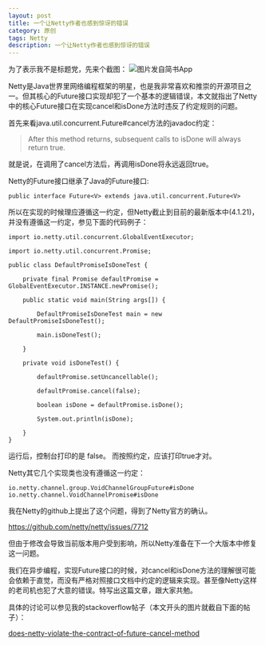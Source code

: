 ```yaml
---
layout: post
title: 一个让Netty作者也感到惊讶的错误
category: 原创
tags: Netty
description: 一个让Netty作者也感到惊讶的错误
---
```


为了表示我不是标题党，先来个截图：
![图片发自简书App](http://upload-images.jianshu.io/upload_images/10649427-90ae5f296da450d7.jpg)

Netty是Java世界里网络编程框架的明星，也是我非常喜欢和推崇的开源项目之一。但其核心的Future接口实现却犯了一个基本的逻辑错误，本文就指出了Netty中的核心Future接口在实现cancel和isDone方法时违反了约定规则的问题。

首先来看java.util.concurrent.Future#cancel方法的javadoc约定：

> After this method returns, subsequent calls to isDone will always return true.

就是说，在调用了cancel方法后，再调用isDone将永远返回true。

Netty的Future接口继承了Java的Future接口:

```public interface Future<V> extends java.util.concurrent.Future<V>```

所以在实现的时候理应遵循这一约定，但Netty截止到目前的最新版本中(4.1.21)，并没有遵循这一约定，参见下面的代码例子：

```
import io.netty.util.concurrent.GlobalEventExecutor;

import io.netty.util.concurrent.Promise;

public class DefaultPromiseIsDoneTest {

    private final Promise defaultPromise = GlobalEventExecutor.INSTANCE.newPromise();

    public static void main(String args[]) {

        DefaultPromiseIsDoneTest main = new DefaultPromiseIsDoneTest();

        main.isDoneTest();

    }

    private void isDoneTest() {

        defaultPromise.setUncancellable();

        defaultPromise.cancel(false);

        boolean isDone = defaultPromise.isDone();

        System.out.println(isDone);

    }
}
```
运行后，控制台打印的是 false。 而按照约定，应该打印true才对。

Netty其它几个实现类也没有遵循这一约定：


```
io.netty.channel.group.VoidChannelGroupFuture#isDone
io.netty.channel.VoidChannelPromise#isDone
```

我在Netty的github上提出了这个问题，得到了Netty官方的确认。

https://github.com/netty/netty/issues/7712

但由于修改会导致当前版本用户受到影响，所以Netty准备在下一个大版本中修复这一问题。

我们在异步编程，实现Future接口的时候，对cancel和isDone方法的理解很可能会依赖于直觉，而没有严格对照接口文档中约定的逻辑来实现。甚至像Netty这样的老司机也犯了大意的错误。特写出这篇文章，跟大家共勉。

具体的讨论可以参见我的stackoverflow帖子（本文开头的图片就截自下面的帖子）：

[does-netty-violate-the-contract-of-future-cancel-method](https://stackoverflow.com/questions/48792248/does-netty-violate-the-contract-of-future-cancel-method)
